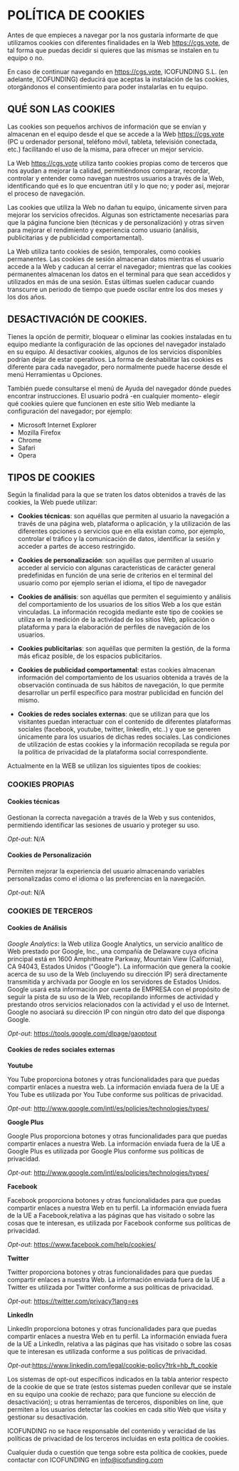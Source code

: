 # POLÍTICA DE COOKIES

Antes de que empieces a navegar por la nos gustaría informarte de que utilizamos cookies con diferentes finalidades en la Web https://cgs.vote, de tal forma que puedas decidir si quieres que las mismas se instalen en tu equipo o no.

En caso de continuar navegando en https://cgs.vote, ICOFUNDING S.L. (en adelante, ICOFUNDING) deducirá que aceptas la instalación de las cookies, otorgándonos el consentimiento para poder instalarlas en tu equipo.

## QUÉ SON LAS COOKIES

Las cookies son pequeños archivos de información que se envían y almacenan en el equipo desde el que se accede a la Web https://cgs.vote (PC u ordenador personal, teléfono móvil, tableta, televisión conectada, etc.) facilitando el uso de la misma, para ofrecer un mejor servicio.

La Web https://cgs.vote utiliza tanto cookies propias como de terceros que nos ayudan a mejorar la calidad, permitiéndonos comparar, recordar, controlar y entender como navegan nuestros usuarios a través de la Web, identificando qué es lo que encuentran útil y lo que no; y poder así, mejorar el proceso de navegación.

Las cookies que utiliza la Web no dañan tu equipo, únicamente sirven para mejorar los servicios ofrecidos. Algunas son estrictamente necesarias para que la página funcione bien (técnicas y de personalización) y otras sirven para mejorar el rendimiento y experiencia como usuario (análisis, publicitarias y de publicidad comportamental).

La Web utiliza tanto cookies de sesión, temporales, como cookies permanentes. Las cookies de sesión almacenan datos mientras el usuario accede a la Web y caducan al cerrar el navegador; mientras que las cookies permanentes almacenan los datos en el terminal para que sean accedidos y utilizados en más de una sesión. Estas últimas suelen caducar cuando transcurre un periodo de tiempo que puede oscilar entre los dos meses y los dos años.

## DESACTIVACIÓN DE COOKIES. 

Tienes la opción de permitir, bloquear o eliminar las cookies instaladas en tu equipo mediante la configuración de las opciones del navegador instalado en su equipo. Al desactivar cookies, algunos de los servicios disponibles podrían dejar de estar operativos. La forma de deshabilitar las cookies es diferente para cada navegador, pero normalmente puede hacerse desde el menú Herramientas u Opciones.

También puede consultarse el menú de Ayuda del navegador dónde puedes encontrar instrucciones. El usuario podrá -en cualquier momento- elegir qué cookies quiere que funcionen en este sitio Web mediante la configuración del navegador; por ejemplo:

* Microsoft Internet Explorer
* Mozilla Firefox
* Chrome
* Safari
* Opera

## TIPOS DE COOKIES

Según la finalidad para la que se traten los datos obtenidos a través de las cookies, la Web puede utilizar:

* **Cookies técnicas**: son aquéllas que permiten al usuario la navegación a través de una página web, plataforma o aplicación, y la utilización de las diferentes opciones o servicios que en ella existan como, por ejemplo, controlar el tráfico y la comunicación de datos, identificar la sesión y acceder a partes de acceso restringido.

* **Cookies de personalización**: son aquéllas que permiten al usuario acceder al servicio con algunas características de carácter general predefinidas en función de una serie de criterios en el terminal del usuario como por ejemplo serian el idioma, el tipo de navegador

* **Cookies de análisis**: son aquéllas que permiten el seguimiento y análisis del comportamiento de los usuarios de los sitios Web a los que están vinculadas. La información recogida mediante este tipo de cookies se utiliza en la medición de la actividad de los sitios Web, aplicación o plataforma y para la elaboración de perfiles de navegación de los usuarios.

* **Cookies publicitarias**: son aquéllas que permiten la gestión, de la forma más eficaz posible, de los espacios publicitarios.

* **Cookies de publicidad comportamental**: estas cookies almacenan información del comportamiento de los usuarios obtenida a través de la observación continuada de sus hábitos de navegación, lo que permite desarrollar un perfil específico para mostrar publicidad en función del mismo.

* **Cookies de redes sociales externas**: que se utilizan para que los visitantes puedan interactuar con el contenido de diferentes plataformas sociales (facebook, youtube, twitter, linkedIn, etc..) y que se generen únicamente para los usuarios de dichas redes sociales. Las condiciones de utilización de estas cookies y la información recopilada se regula por la política de privacidad de la plataforma social correspondiente.

Actualmente en la WEB se utilizan los siguientes tipos de cookies:

### COOKIES PROPIAS

#### Cookies técnicas

Gestionan la correcta navegación a través de la Web y sus contenidos, permitiendo identificar las sesiones de usuario y proteger su uso.

*Opt-out*: N/A

#### Cookies de Personalización

Permiten mejorar la experiencia del usuario almacenando variables personalizadas como el idioma o las preferencias en la navegación.

*Opt-out*: N/A

### COOKIES DE TERCEROS

#### Cookies de Análisis

*Google Analytics*: la Web utiliza Google Analytics, un servicio analítico de Web prestado por Google, Inc., una compañía de Delaware cuya oficina principal está en 1600 Amphitheatre Parkway, Mountain View (California), CA 94043, Estados Unidos ("Google"). La información que genera la cookie acerca de su uso de la Web (incluyendo su dirección IP) será directamente transmitida y archivada por Google en los servidores de Estados Unidos. Google usará esta información por cuenta de EMPRESA con el propósito de seguir la pista de su uso de la Web, recopilando informes de actividad y prestando otros servicios relacionados con la actividad y el uso de Internet. Google no asociará su dirección IP con ningún otro dato del que disponga Google.

*Opt-out*: https://tools.google.com/dlpage/gaoptout

#### Cookies de redes sociales externas

**Youtube**

You Tube proporciona botones y otras funcionalidades para que puedas compartir enlaces a nuestra web. La información enviada fuera de la UE a You Tube es utilizada por You Tube conforme sus políticas de privacidad.

*Opt-out*: http://www.google.com/intl/es/policies/technologies/types/

**Google Plus**

Google Plus proporciona botones y otras funcionalidades para que puedas compartir enlaces a nuestra Web. La información enviada fuera de la UE a Google Plus es utilizada por Google Plus conforme sus políticas de privacidad.

*Opt-out*: http://www.google.com/intl/es/policies/technologies/types/

**Facebook**

Facebook proporciona botones y otras funcionalidades para que puedas compartir enlaces a nuestra Web en tu perfil. La información enviada fuera de la UE a Facebook,relativa a las páginas que has visitado o sobre las cosas que te interesan, es utilizada por Facebook conforme sus políticas de privacidad.

*Opt-out*: https://www.facebook.com/help/cookies/

**Twitter**

Twitter proporciona botones y otras funcionalidades para que puedas compartir enlaces a nuestra Web. La información enviada fuera de la UE a Twitter es utilizada por Twitter conforme a sus políticas de privacidad.

*Opt-out*: https://twitter.com/privacy?lang=es

**LinkedIn**

LinkedIn proporciona botones y otras funcionalidades para que puedas compartir enlaces a nuestra Web en tu perfil. La información enviada fuera de la UE a LinkedIn, relativa a las páginas que has visitado o sobre las cosas que te interesan es utilizada conforme a sus políticas de privacidad.

*Opt-out*:https://www.linkedin.com/legal/cookie-policy?trk=hb_ft_cookie

Los sistemas de opt-out específicos indicados en la tabla anterior respecto de la cookie de que se trate (estos sistemas pueden conllevar que se instale en su equipo una cookie de rechazo; para que funcione su elección de desactivación); u otras herramientas de terceros, disponibles on line, que permiten a los usuarios detectar las cookies en cada sitio Web que visita y gestionar su desactivación.

ICOFUNDING no se hace responsable del contenido y veracidad de las políticas de privacidad de los terceros incluidas en esta política de cookies.

Cualquier duda o cuestión que tenga sobre esta política de cookies, puede contactar con ICOFUNDING en info@icofunding.com
